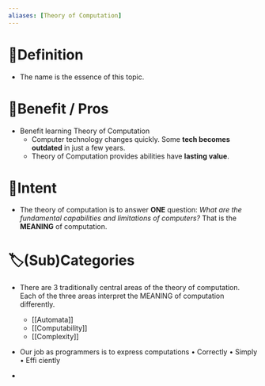 ```yaml
---
aliases: [Theory of Computation]
---
```


# 📝Definition
- The name is the essence of this topic.

# 🚀Benefit / Pros
- Benefit learning Theory of Computation
    - Computer technology changes quickly. Some **tech becomes outdated** in just a few years.
    - Theory of Computation provides abilities have **lasting value**.
    
# 🎯Intent
- The theory of computation is to answer **ONE** question: *What are the fundamental capabilities and limitations of computers?* That is the **MEANING** of computation.

# 🏷(Sub)Categories
- There are 3 traditionally central areas of the theory of computation. Each of the three areas interpret the MEANING of computation differently.
    - [[Automata]]
    - [[Computability]]
    - [[Complexity]]
    
- Our job as programmers is to express computations
  • Correctly
  • Simply
  • Effi ciently

-
